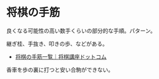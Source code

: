 # 将棋の手筋

良くなる可能性の高い数手くらいの部分的な手順。パターン。

継ぎ桂、手抜き、叩きの歩、などがある。

- [将棋の手筋一覧｜将棋講座ドットコム](https://xn--pet04dr1n5x9a.com/%E6%89%8B%E7%AD%8B/%E3%81%99%E3%81%B9%E3%81%A6%E3%81%AE%E6%89%8B%E7%AD%8B%E4%B8%80%E8%A6%A7.html)

香車を歩の裏に打つと安い合駒ができない。
